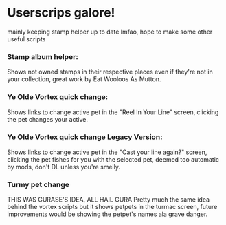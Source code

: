 # Userscrips galore! 

mainly keeping stamp helper up to date lmfao, hope to make some other useful scripts

### Stamp album helper:

Shows not owned stamps in their respective places even if they're not in your collection, great work by Eat Wooloos As Mutton.

### Ye Olde Vortex quick change:

Shows links to change active pet in the "Reel In Your Line" screen, clicking the pet changes your active.

### Ye Olde Vortex quick change Legacy Version:

Shows links to change active pet in the "Cast your line again?" screen, clicking the pet fishes for you with the selected pet, deemed too automatic by mods, don't DL unless you're smelly.

### Turmy pet change

THIS WAS GURASE'S IDEA, ALL HAIL GURA
Pretty much the same idea behind the vortex scripts but it shows petpets in the turmac screen, future improvements would be showing the petpet's names ala grave danger.
